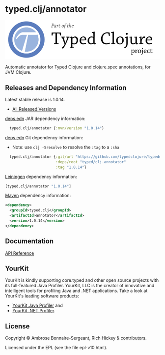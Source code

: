 # typed.clj/annotator

<a href='http://typedclojure.org'><img src='images/part-of-typed-clojure-project.png'></a>

Automatic annotator for Typed Clojure and clojure.spec annotations, for JVM Clojure.

## Releases and Dependency Information

Latest stable release is 1.0.14.

* [All Released Versions](https://clojars.org/typed.clj/annotator)

[deps.edn](https://clojure.org/reference/deps_and_cli) JAR dependency information:

```clj
  typed.clj/annotator {:mvn/version "1.0.14"}
 ```

[deps.edn](https://clojure.org/reference/deps_and_cli) Git dependency information:

- Note: use `clj -Sresolve` to resolve the `:tag` to a `:sha`

```clj
  typed.clj/annotator {:git/url "https://github.com/typedclojure/typedclojure"
                       :deps/root "typed/clj.annotator"
                       :tag "1.0.14"}
```

[Leiningen](https://github.com/technomancy/leiningen) dependency information:

```clojure
[typed.clj/annotator "1.0.14"]
```

[Maven](https://maven.apache.org/) dependency information:

```XML
<dependency>
  <groupId>typed.clj</groupId>
  <artifactId>annotator</artifactId>
  <version>1.0.14</version>
</dependency>
```

## Documentation

[API Reference](https://api.typedclojure.org/latest/typed.clj.annotator/index.html)

## YourKit

YourKit is kindly supporting core.typed and other open source projects with its full-featured Java Profiler.
YourKit, LLC is the creator of innovative and intelligent tools for profiling
Java and .NET applications. Take a look at YourKit's leading software products:

* <a href="http://www.yourkit.com/java/profiler/index.jsp">YourKit Java Profiler</a> and
* <a href="http://www.yourkit.com/.net/profiler/index.jsp">YourKit .NET Profiler</a>.

## License

Copyright © Ambrose Bonnaire-Sergeant, Rich Hickey & contributors.

Licensed under the EPL (see the file epl-v10.html).
